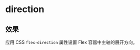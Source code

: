 # direction

## 效果

应用 CSS `flex-direction` 属性设置 Flex 容器中主轴的展开方向。

<template v-for="item in directionJson">
  <h3><code>{{item}}</code></h3>
  <Example class="mb-4">
    <div :class="item" class="flex gap-3" >
      <div v-for="index in 3" class="secondary w-full h-8 center">
        {{index}}
      </div>
    </div>
  </Example>
</template>

<script setup>
  const directionJson = [
    'row',
    'row-reverse',
    'col',
    'col-reverse'
  ];
</script>
